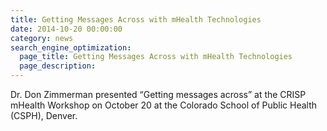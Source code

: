 ```yaml
---
title: Getting Messages Across with mHealth Technologies
date: 2014-10-20 00:00:00
category: news
search_engine_optimization:
  page_title: Getting Messages Across with mHealth Technologies
  page_description:
---
```


Dr. Don Zimmerman presented “Getting messages across” at the CRISP mHealth Workshop on October 20 at the Colorado School of Public Health (CSPH), Denver.